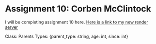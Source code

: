 # Assignment 10: Corben McClintock
I will be completing assignment 10 here.
[Here is a link to my new render server](https://s24db86mcclintock.onrender.com)

Class: Parents Types: {parent_type: string, age: int, since: int}